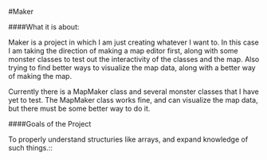 #Maker

####What it is about:

Maker is a project in which I am just creating whatever I want to. In this case
I am taking the direction of making a map editor first, along with some monster classes
to test out the interactivity of the classes and the map. Also trying to find better ways to visualize the map data, along with a better way of making the map. 

Currently there is a MapMaker class and several monster classes that I have yet to test.
The MapMaker class works fine, and can visualize the map data, but there must be some better way to do it.

####Goals of the Project

To properly understand structuries like arrays, and expand knowledge of such things.::
